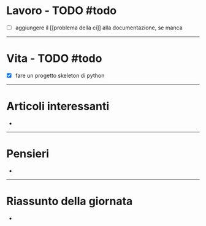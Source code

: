 # Lavoro - TODO #todo 
- [ ] aggiungere il [[problema della ci]] alla documentazione, se manca


---

# Vita - TODO #todo 
- [x] fare un progetto skeleton di python

---

# Articoli interessanti
- 

---

# Pensieri
- 

---

# Riassunto della giornata
- 